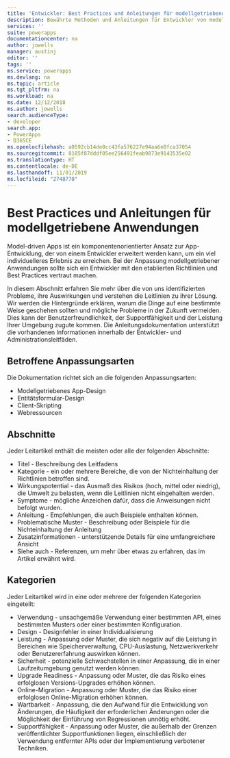 ```yaml
---
title: 'Entwickler: Best Practices und Anleitungen für modellgetriebene Anwendungen | Microsoft Docs'
description: Bewährte Methoden und Anleitungen für Entwickler von modellgesteuerten Apps in PowerApps.
services: ''
suite: powerapps
documentationcenter: na
author: jowells
manager: austinj
editor: ''
tags: ''
ms.service: powerapps
ms.devlang: na
ms.topic: article
ms.tgt_pltfrm: na
ms.workload: na
ms.date: 12/12/2018
ms.author: jowells
search.audienceType:
- developer
search.app:
- PowerApps
- D365CE
ms.openlocfilehash: a0592cb14de0cc43fa576227e94aa6e8fca37054
ms.sourcegitcommit: 8185f87dddf05ee256491feab9873e9143535e02
ms.translationtype: HT
ms.contentlocale: de-DE
ms.lasthandoff: 11/01/2019
ms.locfileid: "2748770"
---
```

# <a name="best-practices-and-guidance-for-model-driven-apps"></a>Best Practices und Anleitungen für modellgetriebene Anwendungen

Model-driven Apps ist ein komponentenorientierter Ansatz zur App-Entwicklung, der von einem Entwickler erweitert werden kann, um ein viel individuelleres Erlebnis zu erreichen. Bei der Anpassung modellgetriebener Anwendungen sollte sich ein Entwickler mit den etablierten Richtlinien und Best Practices vertraut machen. 

In diesem Abschnitt erfahren Sie mehr über die von uns identifizierten Probleme, ihre Auswirkungen und verstehen die Leitlinien zu ihrer Lösung. Wir werden die Hintergründe erklären, warum die Dinge auf eine bestimmte Weise geschehen sollten und mögliche Probleme in der Zukunft vermeiden. Dies kann der Benutzerfreundlichkeit, der Supportfähigkeit und der Leistung Ihrer Umgebung zugute kommen. Die Anleitungsdokumentation unterstützt die vorhandenen Informationen innerhalb der Entwickler- und Administrationsleitfäden.

## <a name="targeted-customization-types"></a>Betroffene Anpassungsarten
Die Dokumentation richtet sich an die folgenden Anpassungsarten:

- Modellgetriebenes App-Design
- Entitätsformular-Design
- Client-Skripting
- Webressourcen

## <a name="sections"></a>Abschnitte
Jeder Leitartikel enthält die meisten oder alle der folgenden Abschnitte:

- Titel - Beschreibung des Leitfadens
- Kategorie - ein oder mehrere Bereiche, die von der Nichteinhaltung der Richtlinien betroffen sind.
- Wirkungspotential - das Ausmaß des Risikos (hoch, mittel oder niedrig), die Umwelt zu belasten, wenn die Leitlinien nicht eingehalten werden.
- Symptome - mögliche Anzeichen dafür, dass die Anweisungen nicht befolgt wurden.
- Anleitung - Empfehlungen, die auch Beispiele enthalten können.
- Problematische Muster - Beschreibung oder Beispiele für die Nichteinhaltung der Anleitung
- Zusatzinformationen - unterstützende Details für eine umfangreichere Ansicht
- Siehe auch - Referenzen, um mehr über etwas zu erfahren, das im Artikel erwähnt wird.

## <a name="categories"></a>Kategorien
Jeder Leitartikel wird in eine oder mehrere der folgenden Kategorien eingeteilt:

- Verwendung - unsachgemäße Verwendung einer bestimmten API, eines bestimmten Musters oder einer bestimmten Konfiguration.
- Design - Designfehler in einer Individualisierung
- Leistung - Anpassung oder Muster, die sich negativ auf die Leistung in Bereichen wie Speicherverwaltung, CPU-Auslastung, Netzwerkverkehr oder Benutzererfahrung auswirken können.
- Sicherheit - potenzielle Schwachstellen in einer Anpassung, die in einer Laufzeitumgebung genutzt werden können.
- Upgrade Readiness - Anpassung oder Muster, die das Risiko eines erfolglosen Versions-Upgrades erhöhen können.
- Online-Migration - Anpassung oder Muster, die das Risiko einer erfolglosen Online-Migration erhöhen können.
- Wartbarkeit - Anpassung, die den Aufwand für die Entwicklung von Änderungen, die Häufigkeit der erforderlichen Änderungen oder die Möglichkeit der Einführung von Regressionen unnötig erhöht.
- Supportfähigkeit - Anpassung oder Muster, die außerhalb der Grenzen veröffentlichter Supportfunktionen liegen, einschließlich der Verwendung entfernter APIs oder der Implementierung verbotener Techniken.